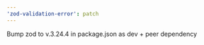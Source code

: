 ```yaml
---
'zod-validation-error': patch
---
```


Bump zod to v.3.24.4 in package.json as dev + peer dependency
